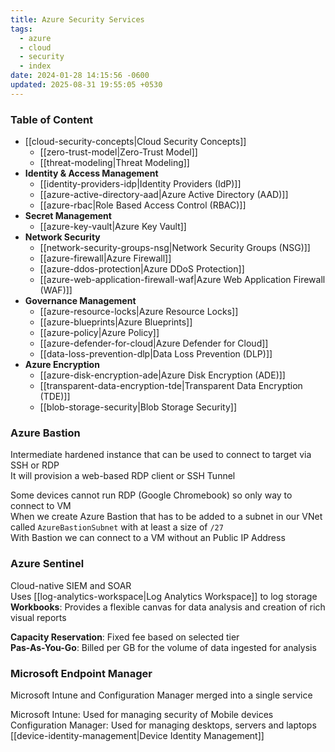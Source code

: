 ```yaml
---
title: Azure Security Services
tags:
  - azure
  - cloud
  - security
  - index
date: 2024-01-28 14:15:56 -0600
updated: 2025-08-31 19:55:05 +0530
---
```


### Table of Content

* [[cloud-security-concepts|Cloud Security Concepts]]
	* [[zero-trust-model|Zero-Trust Model]]
	* [[threat-modeling|Threat Modeling]]
* **Identity & Access Management**
	* [[identity-providers-idp|Identity Providers (IdP)]]
	* [[azure-active-directory-aad|Azure Active Directory (AAD)]]
	* [[azure-rbac|Role Based Access Control (RBAC)]]
* **Secret Management**
	* [[azure-key-vault|Azure Key Vault]]
* **Network Security**
	* [[network-security-groups-nsg|Network Security Groups (NSG)]]
	* [[azure-firewall|Azure Firewall]]
	* [[azure-ddos-protection|Azure DDoS Protection]]
	* [[azure-web-application-firewall-waf|Azure Web Application Firewall (WAF)]]
* **Governance Management**
	* [[azure-resource-locks|Azure Resource Locks]]
	* [[azure-blueprints|Azure Blueprints]]
	* [[azure-policy|Azure Policy]]
	* [[azure-defender-for-cloud|Azure Defender for Cloud]]
	* [[data-loss-prevention-dlp|Data Loss Prevention (DLP)]]
* **Azure Encryption**
	* [[azure-disk-encryption-ade|Azure Disk Encryption (ADE)]]
	* [[transparent-data-encryption-tde|Transparent Data Encryption (TDE)]]
	* [[blob-storage-security|Blob Storage Security]]

### Azure Bastion
Intermediate hardened instance that can be used to connect to target via SSH or RDP  
It will provision a web-based RDP client or SSH Tunnel  

Some devices cannot run RDP (Google Chromebook) so only way to connect to VM  
When we create Azure Bastion that has to be added to a subnet in our VNet called `AzureBastionSubnet` with at least a size of `/27`  
With Bastion we can connect to a VM without an Public IP Address

### Azure Sentinel
Cloud-native SIEM and SOAR  
Uses [[log-analytics-workspace|Log Analytics Workspace]] to log storage  
**Workbooks**: Provides a flexible canvas for data analysis and creation of rich visual reports

**Capacity Reservation**: Fixed fee based on selected tier  
**Pas-As-You-Go**: Billed per GB for the volume of data ingested for analysis

### Microsoft Endpoint Manager
Microsoft Intune and Configuration Manager merged into a single service  

Microsoft Intune: Used for managing security of Mobile devices  
Configuration Manager: Used for managing desktops, servers and laptops  
[[device-identity-management|Device Identity Management]]
